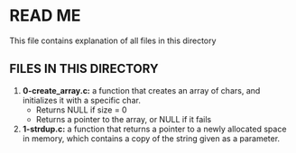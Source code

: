 # READ ME
This file contains explanation of all files in this directory

## FILES IN THIS DIRECTORY
1. **0-create_array.c:**  a function that creates an array of chars, and initializes it with a specific char.
 	* Returns NULL if size = 0
	* Returns a pointer to the array, or NULL if it fails
2. **1-strdup.c:** a function that returns a pointer to a newly allocated space in memory, which contains a copy of the string given as a parameter. 

